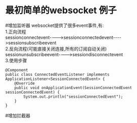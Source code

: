 # 最初简单的websocket 例子
#增加监听器
websocket提供了很多event事件,有:</br>
1.正向流程</br>
sessionconnectevent---->sessionconnectedevent---->sessionsubscribeevent</br>
2.反向流程(可能直接关闭连接,所有的订阅自动关闭)</br>
sessionunsubscribeevent---->sessiondisconnectevent</br>
3.使用步骤</br>
```
@Component
public class ConnectedEventListener implements ApplicationListener<SessionConnectedEvent> {
    @Override
    public void onApplicationEvent(SessionConnectedEvent sessionConnectedEvent) {
        System.out.println("sessionConnectedEvent");
    }
}
```
#增加拦截器</br>

